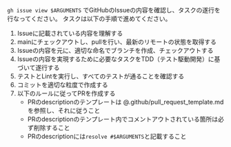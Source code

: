 `gh issue view $ARGUMENTS` でGitHubのIssueの内容を確認し、タスクの遂行を行なってください。
タスクは以下の手順で進めてください。

1. Issueに記載されている内容を理解する
2. mainにチェックアウトし、pullを行い、最新のリモートの状態を取得する
3. Issueの内容を元に、適切な命名でブランチを作成、チェックアウトする
4. Issueの内容を実現するために必要なタスクをTDD（テスト駆動開発）に基づいて遂行する
5. テストとLintを実行し、すべてのテストが通ることを確認する
6. コミットを適切な粒度で作成する
7. 以下のルールに従ってPRを作成する
    - PRのdescriptionのテンプレートは @.github/pull_request_template.md を参照し、それに従うこと
    - PRのdescriptionのテンプレート内でコメントアウトされている箇所は必ず削除すること
    - PRのdescriptionには`resolve #$ARGUMENTS`と記載すること
